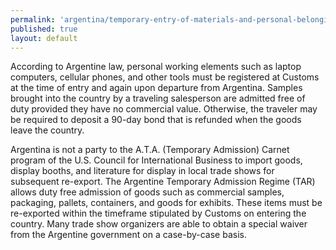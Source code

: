 ```yaml
--- 
permalink: 'argentina/temporary-entry-of-materials-and-personal-belongings.html' 
published: true 
layout: default
---
```

According to Argentine law, personal working elements such as laptop computers, cellular phones, and other tools must be registered at Customs at the time of entry and again upon departure from Argentina. Samples brought into the country by a traveling salesperson are admitted free of duty provided they have no commercial value. Otherwise, the traveler may be required to deposit a 90-day bond that is refunded when the goods leave the country.

Argentina is not a party to the A.T.A. (Temporary Admission) Carnet program of the U.S. Council for International Business to import goods, display booths, and literature for display in local trade shows for subsequent re-export. The Argentine Temporary Admission Regime (TAR) allows duty free admission of goods such as commercial samples, packaging, pallets, containers, and goods for exhibits. These items must be re-exported within the timeframe stipulated by Customs on entering the country. Many trade show organizers are able to obtain a special waiver from the Argentine government on a case-by-case basis.
